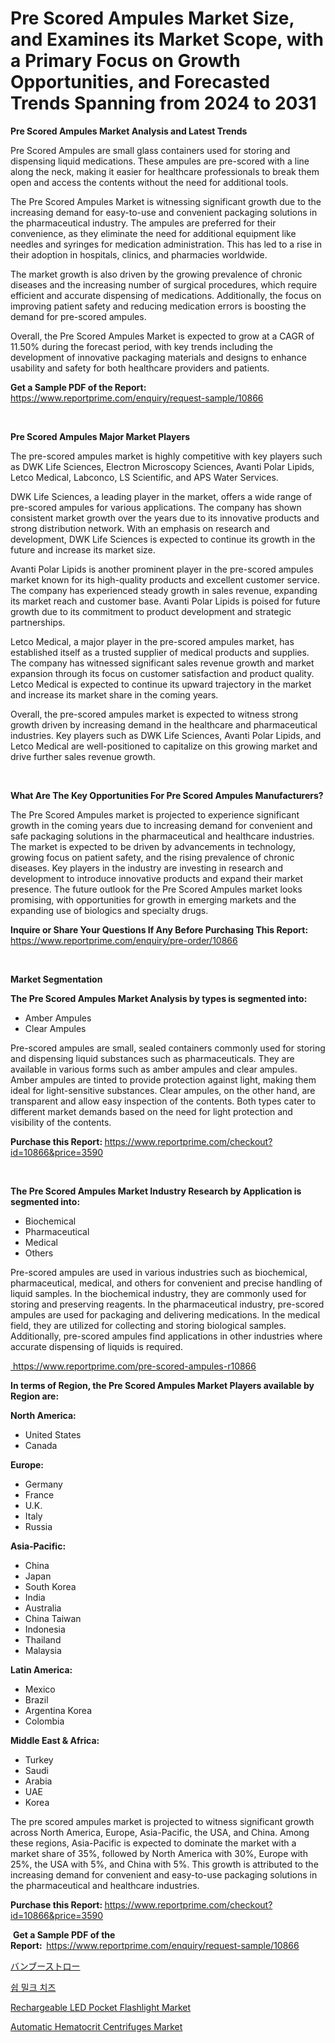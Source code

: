 <p><h1>Pre Scored Ampules Market Size, and Examines its Market Scope, with a Primary Focus on Growth Opportunities, and Forecasted Trends Spanning from 2024 to 2031</h1></p><p><strong>Pre Scored Ampules Market Analysis and Latest Trends</strong></p>
<p><p>Pre Scored Ampules are small glass containers used for storing and dispensing liquid medications. These ampules are pre-scored with a line along the neck, making it easier for healthcare professionals to break them open and access the contents without the need for additional tools.</p><p>The Pre Scored Ampules Market is witnessing significant growth due to the increasing demand for easy-to-use and convenient packaging solutions in the pharmaceutical industry. The ampules are preferred for their convenience, as they eliminate the need for additional equipment like needles and syringes for medication administration. This has led to a rise in their adoption in hospitals, clinics, and pharmacies worldwide.</p><p>The market growth is also driven by the growing prevalence of chronic diseases and the increasing number of surgical procedures, which require efficient and accurate dispensing of medications. Additionally, the focus on improving patient safety and reducing medication errors is boosting the demand for pre-scored ampules.</p><p>Overall, the Pre Scored Ampules Market is expected to grow at a CAGR of 11.50% during the forecast period, with key trends including the development of innovative packaging materials and designs to enhance usability and safety for both healthcare providers and patients.</p></p>
<p><strong>Get a Sample PDF of the Report:&nbsp;</strong> <a href="https://www.reportprime.com/enquiry/request-sample/10866">https://www.reportprime.com/enquiry/request-sample/10866</a></p>
<p>&nbsp;</p>
<p><strong>Pre Scored Ampules Major Market Players</strong></p>
<p><p>The pre-scored ampules market is highly competitive with key players such as DWK Life Sciences, Electron Microscopy Sciences, Avanti Polar Lipids, Letco Medical, Labconco, LS Scientific, and APS Water Services.</p><p>DWK Life Sciences, a leading player in the market, offers a wide range of pre-scored ampules for various applications. The company has shown consistent market growth over the years due to its innovative products and strong distribution network. With an emphasis on research and development, DWK Life Sciences is expected to continue its growth in the future and increase its market size.</p><p>Avanti Polar Lipids is another prominent player in the pre-scored ampules market known for its high-quality products and excellent customer service. The company has experienced steady growth in sales revenue, expanding its market reach and customer base. Avanti Polar Lipids is poised for future growth due to its commitment to product development and strategic partnerships.</p><p>Letco Medical, a major player in the pre-scored ampules market, has established itself as a trusted supplier of medical products and supplies. The company has witnessed significant sales revenue growth and market expansion through its focus on customer satisfaction and product quality. Letco Medical is expected to continue its upward trajectory in the market and increase its market share in the coming years.</p><p>Overall, the pre-scored ampules market is expected to witness strong growth driven by increasing demand in the healthcare and pharmaceutical industries. Key players such as DWK Life Sciences, Avanti Polar Lipids, and Letco Medical are well-positioned to capitalize on this growing market and drive further sales revenue growth.</p></p>
<p>&nbsp;</p>
<p><strong>What Are The Key Opportunities For Pre Scored Ampules Manufacturers?</strong></p>
<p><p>The Pre Scored Ampules market is projected to experience significant growth in the coming years due to increasing demand for convenient and safe packaging solutions in the pharmaceutical and healthcare industries. The market is expected to be driven by advancements in technology, growing focus on patient safety, and the rising prevalence of chronic diseases. Key players in the industry are investing in research and development to introduce innovative products and expand their market presence. The future outlook for the Pre Scored Ampules market looks promising, with opportunities for growth in emerging markets and the expanding use of biologics and specialty drugs.</p></p>
<p><strong>Inquire or Share Your Questions If Any Before Purchasing This Report:</strong> <a href="https://www.reportprime.com/enquiry/pre-order/10866">https://www.reportprime.com/enquiry/pre-order/10866</a></p>
<p>&nbsp;</p>
<p><strong>Market Segmentation</strong></p>
<p><strong>The Pre Scored Ampules Market Analysis by types is segmented into:</strong></p>
<p><ul><li>Amber Ampules</li><li>Clear Ampules</li></ul></p>
<p><p>Pre-scored ampules are small, sealed containers commonly used for storing and dispensing liquid substances such as pharmaceuticals. They are available in various forms such as amber ampules and clear ampules. Amber ampules are tinted to provide protection against light, making them ideal for light-sensitive substances. Clear ampules, on the other hand, are transparent and allow easy inspection of the contents. Both types cater to different market demands based on the need for light protection and visibility of the contents.</p></p>
<p><strong>Purchase this Report:&nbsp;</strong><a href="https://www.reportprime.com/checkout?id=10866&price=3590">https://www.reportprime.com/checkout?id=10866&price=3590</a></p>
<p>&nbsp;</p>
<p><strong>The Pre Scored Ampules Market Industry Research by Application is segmented into:</strong></p>
<p><ul><li>Biochemical</li><li>Pharmaceutical</li><li>Medical</li><li>Others</li></ul></p>
<p><p>Pre-scored ampules are used in various industries such as biochemical, pharmaceutical, medical, and others for convenient and precise handling of liquid samples. In the biochemical industry, they are commonly used for storing and preserving reagents. In the pharmaceutical industry, pre-scored ampules are used for packaging and delivering medications. In the medical field, they are utilized for collecting and storing biological samples. Additionally, pre-scored ampules find applications in other industries where accurate dispensing of liquids is required.</p></p>
<p><a href="https://www.reportprime.com/pre-scored-ampules-r10866">&nbsp;https://www.reportprime.com/pre-scored-ampules-r10866</a></p>
<p><strong>In terms of Region, the Pre Scored Ampules Market Players available by Region are:</strong></p>
<p>
    <p> <strong> North America: </strong>
        <ul>
            <li>United States</li>
            <li>Canada</li>
        </ul>
        </p> 
    <p> <strong> Europe: </strong>
        <ul>
            <li>Germany</li>
            <li>France</li>
            <li>U.K.</li>
            <li>Italy</li>
            <li>Russia</li>
        </ul>
        </p> 
    <p> <strong> Asia-Pacific: </strong>
        <ul>
            <li>China</li>
            <li>Japan</li>
            <li>South Korea</li>
            <li>India</li>
            <li>Australia</li>
            <li>China Taiwan</li>
            <li>Indonesia</li>
            <li>Thailand</li>
            <li>Malaysia</li>
        </ul>
        </p> 
    <p> <strong> Latin America: </strong>
        <ul>
            <li>Mexico</li>
            <li>Brazil</li>
            <li>Argentina Korea</li>
            <li>Colombia</li>
        </ul>
        </p> 
    <p> <strong> Middle East & Africa: </strong>
        <ul>
            <li>Turkey</li>
            <li>Saudi</li>
            <li>Arabia</li>
            <li>UAE</li>
            <li>Korea</li>
        </ul>
    </p>
    </p>
<p><p>The pre scored ampules market is projected to witness significant growth across North America, Europe, Asia-Pacific, the USA, and China. Among these regions, Asia-Pacific is expected to dominate the market with a market share of 35%, followed by North America with 30%, Europe with 25%, the USA with 5%, and China with 5%. This growth is attributed to the increasing demand for convenient and easy-to-use packaging solutions in the pharmaceutical and healthcare industries.</p></p>
<p><strong>Purchase this Report: </strong><a href="https://www.reportprime.com/checkout?id=10866&price=3590">https://www.reportprime.com/checkout?id=10866&price=3590</a></p>
<p>&nbsp;<strong>Get a Sample PDF of the Report:&nbsp;&nbsp;</strong><a href="https://www.reportprime.com/enquiry/request-sample/10866">https://www.reportprime.com/enquiry/request-sample/10866</a></p>
<p><strong></strong></p>
<p><p><a href="https://github.com/KenyonJohns/Market-Research-Report-List-1/blob/main/647285679918.md">バンブーストロー</a></p><p><a href="https://github.com/DavidRobb19/Market-Research-Report-List-1/blob/main/589652974678.md">쉽 밀크 치즈</a></p><p><a href="https://issuu.com/reportprime-2/docs/rechargeable-led-pocket-flashlight-market-size-203">Rechargeable LED Pocket Flashlight Market</a></p><p><a href="https://github.com/barbarakss89/Market-Research-Report-List-1/blob/main/automatic-hematocrit-centrifuges-market.md">Automatic Hematocrit Centrifuges Market</a></p></p>